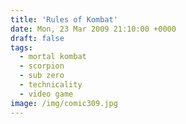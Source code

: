 ```yaml
---
title: 'Rules of Kombat'
date: Mon, 23 Mar 2009 21:10:00 +0000
draft: false
tags:
  - mortal kombat
  - scorpion
  - sub zero
  - technicality
  - video game
image: /img/comic309.jpg
---
```


